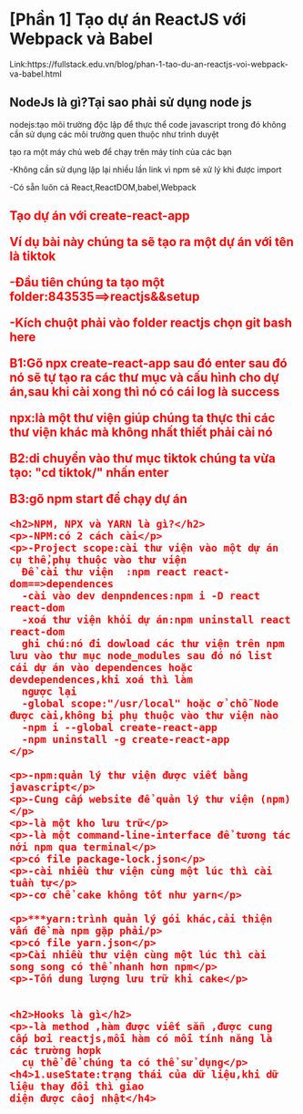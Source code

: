 <h1 >[Phần 1]&nbsp;Tạo dự án ReactJS với Webpack và Babel</h1>
Link:https://fullstack.edu.vn/blog/phan-1-tao-du-an-reactjs-voi-webpack-va-babel.html
<br>

<div> 
  <h2>NodeJs là gì?Tại sao phải sử dụng node js</h2>
  <p>nodejs:tạo môi trường độc lập để thực thể code javascript trong đó không cần sử dụng các môi trường quen thuộc như trình duyệt</p>
  <p>tạo ra một máy chủ web để chạy trên máy tính của các bạn</p>
  <p>-Không cần sử dụng lặp lại nhiều lần link vì npm sẽ xử lý khi được import</p>
  <p>-Có sẵn luôn cả React,ReactDOM,babel,Webpack</p>
  
  <h2 style="color:red">Tạo dự án với create-react-app
    <p>Ví dụ bài này chúng ta sẽ tạo ra một dự án với tên là tiktok</p>
    <p>-Đầu tiên chúng ta tạo một folder:843535==>reactjs&&setup</p>
    <p>-Kích chuột phải vào folder reactjs chọn git bash here</p>
    <p>B1:Gõ npx create-react-app sau đó enter sau đó nó sẽ tự tạo ra các thư mục và cấu hình cho dự án,sau khi cài xong thì nó có cái log là success</p>
    <p>npx:là một thư viện giúp chúng ta thực thi các thư viện khác mà không nhất thiết phải cài nó</p>
    <p>B2:di chuyển vào thư mục tiktok chúng ta vừa tạo: "cd tiktok/" nhấn enter</p>
    <p>B3:gõ npm start để chạy dự án</p>
    
    <h2>NPM, NPX và YARN là gì?</h2>
    <p>-NPM:có 2 cách cài</p>
    <p>-Project scope:cài thư viện vào một dự án cụ thể,phụ thuộc vào thư viện
      Để cài thư viện  :npm react react-dom==>dependences
      -cài vào dev denpndences:npm i -D react react-dom
      -xoá thư viện khỏi dự án:npm uninstall react react-dom
      ghi chú:nó đi dowload các thư viện trên npm lưu vào thư mục node_modules sau đó nó list cái dự án vào dependences hoặc devdependences,khi xoá thì làm 
      ngược lại
      -global scope:"/usr/local" hoặc ở chỗ Node được cài,không bị phụ thuộc vào thư viện nào
      -npm i --global create-react-app
      -npm uninstall -g create-react-app
    </p>
   
    <p>-npm:quản lý thư viện được viết bằng javascript</p>
    <p>-Cung cấp website để quản lý thư viện (npm)</p>
    <p>-là một kho lưu trữ</p>
    <p>-là một command-line-interface để tương tác nới npm qua terminal</p>
    <p>có file package-lock.json</p>
    <p>-cài nhiều thư viện cùng một lúc thì cài tuần tự</p>
    <p>-cơ chể cake không tốt như yarn</p>
      
    <p>***yarn:trình quản lý gói khác,cải thiện vấn đề mà npm gặp phải/p>
    <p>có file yarn.json</p>
    <p>Cài nhiều thư viện cùng một lúc thì cài song song có thể nhanh hơn npm</p>
    <p>-Tốn dung lượng lưu trữ khi cake</p>
    
    
    <h2>Hooks là gì</h2>
    <p>-là method ,hàm được viết sẵn ,được cung cấp bởi reactjs,mỗi hàm có mỗi tính năng là các trường hơpk
      cụ thể để chúng ta có thể sử dụng</p>
    <h4>1.useState:trạng thái của dữ liệu,khi dữ liệu thay đổi thì giao
    diện được câoj nhật</h4>
</div>

